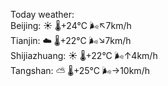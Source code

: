 Today weather:  
Beijing: ☀️   🌡️+24°C 🌬️↖7km/h  
Tianjin: ☁️   🌡️+22°C 🌬️↘7km/h  
Shijiazhuang: ☀️   🌡️+22°C 🌬️↑4km/h  
Tangshan: ⛅️  🌡️+25°C 🌬️→10km/h  

